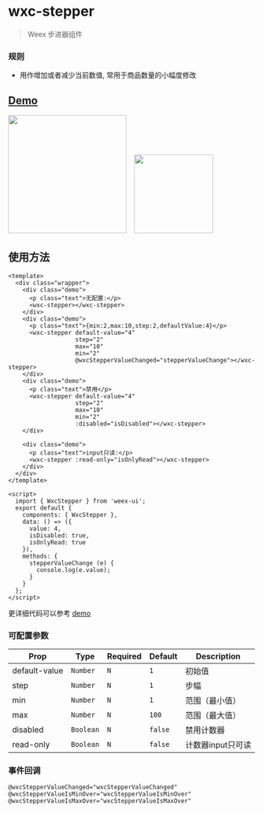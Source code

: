 # wxc-stepper 

> Weex 步进器组件

### 规则
- 用作增加或者减少当前数值, 常用于商品数量的小幅度修改


## [Demo](https://h5.m.taobao.com/trip/wxc-stepper/index.html?_wx_tpl=http%3A%2F%2Fh5.m.taobao.com%2Ftrip%2Fwxc-stepper%2Fdemo%2Findex.native-min.js)
<img src="https://gw.alipayobjects.com/zos/rmsportal/zSfnSJkqwDiMCikZnOmo.gif" width="240"/>&nbsp;&nbsp;&nbsp;&nbsp;<img src="https://img.alicdn.com/tfs/TB1ZuPISpXXXXbtXVXXXXXXXXXX-200-200.png" width="160"/>

## 使用方法

```vue
<template>
  <div class="wrapper">
    <div class="demo">
      <p class="text">无配置:</p>
      <wxc-stepper></wxc-stepper>
    </div>
    <div class="demo">
      <p class="text">{min:2,max:10,step:2,defaultValue:4}</p>
      <wxc-stepper default-value="4"
                   step="2"
                   max="10"
                   min="2"
                   @wxcStepperValueChanged="stepperValueChange"></wxc-stepper>
    </div>
    <div class="demo">
      <p class="text">禁用</p>
      <wxc-stepper default-value="4"
                   step="2"
                   max="10"
                   min="2"
                   :disabled="isDisabled"></wxc-stepper>
    </div>

    <div class="demo">
      <p class="text">input只读:</p>
      <wxc-stepper :read-only="isOnlyRead"></wxc-stepper>
    </div>
  </div>
</template>

<script>
  import { WxcStepper } from 'weex-ui';
  export default {
    components: { WxcStepper },
    data: () => ({
      value: 4,
      isDisabled: true,
      isOnlyRead: true
    }),
    methods: {
      stepperValueChange (e) {
        console.log(e.value);
      }
    }
  };
</script>
```

更详细代码可以参考 [demo](https://github.com/alibaba/weex-ui/blob/master/example/stepper/index.vue)


### 可配置参数

| Prop | Type | Required | Default | Description |
|-------------|------------|--------|-----|-----|
| default-value | `Number` |`N`| `1` | 初始值|
| step | `Number` |`N`| `1` | 步幅  |
| min | `Number` |`N`| `1` | 范围（最小值） |
| max | `Number` | `N`|`100` | 范围（最大值） |
| disabled | `Boolean` |`N`| `false` | 禁用计数器 |
| read-only | `Boolean` | `N`|`false` | 计数器input只可读 |


### 事件回调

```
@wxcStepperValueChanged="wxcStepperValueChanged"
@wxcStepperValueIsMinOver="wxcStepperValueIsMinOver"
@wxcStepperValueIsMaxOver="wxcStepperValueIsMaxOver"
```
